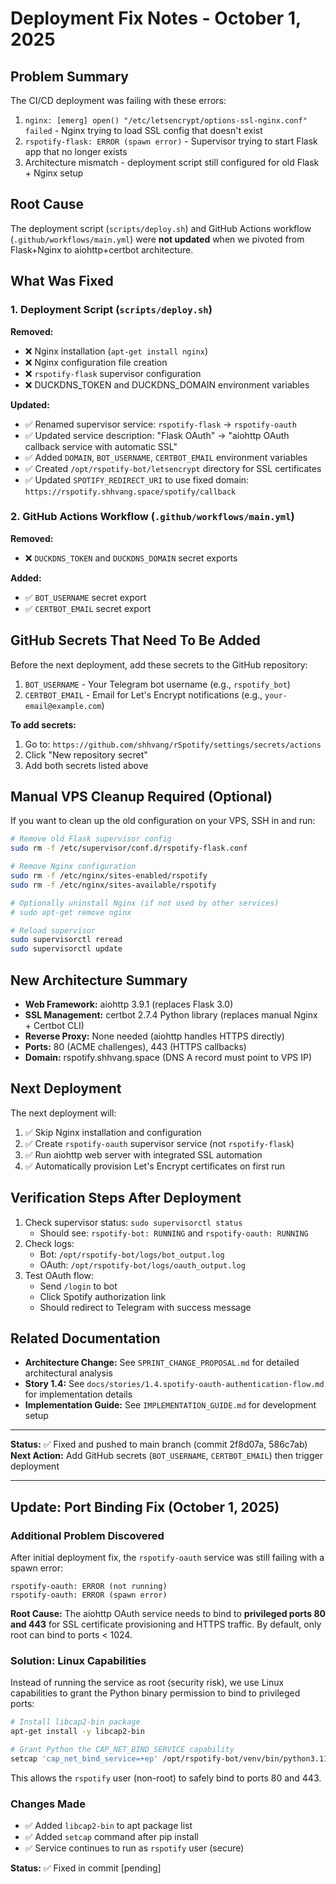 # Deployment Fix Notes - October 1, 2025

## Problem Summary
The CI/CD deployment was failing with these errors:
1. `nginx: [emerg] open() "/etc/letsencrypt/options-ssl-nginx.conf" failed` - Nginx trying to load SSL config that doesn't exist
2. `rspotify-flask: ERROR (spawn error)` - Supervisor trying to start Flask app that no longer exists
3. Architecture mismatch - deployment script still configured for old Flask + Nginx setup

## Root Cause
The deployment script (`scripts/deploy.sh`) and GitHub Actions workflow (`.github/workflows/main.yml`) were **not updated** when we pivoted from Flask+Nginx to aiohttp+certbot architecture.

## What Was Fixed

### 1. Deployment Script (`scripts/deploy.sh`)
**Removed:**
- ❌ Nginx installation (`apt-get install nginx`)
- ❌ Nginx configuration file creation
- ❌ `rspotify-flask` supervisor configuration
- ❌ DUCKDNS_TOKEN and DUCKDNS_DOMAIN environment variables

**Updated:**
- ✅ Renamed supervisor service: `rspotify-flask` → `rspotify-oauth`
- ✅ Updated service description: "Flask OAuth" → "aiohttp OAuth callback service with automatic SSL"
- ✅ Added `DOMAIN`, `BOT_USERNAME`, `CERTBOT_EMAIL` environment variables
- ✅ Created `/opt/rspotify-bot/letsencrypt` directory for SSL certificates
- ✅ Updated `SPOTIFY_REDIRECT_URI` to use fixed domain: `https://rspotify.shhvang.space/spotify/callback`

### 2. GitHub Actions Workflow (`.github/workflows/main.yml`)
**Removed:**
- ❌ `DUCKDNS_TOKEN` and `DUCKDNS_DOMAIN` secret exports

**Added:**
- ✅ `BOT_USERNAME` secret export
- ✅ `CERTBOT_EMAIL` secret export

## GitHub Secrets That Need To Be Added
Before the next deployment, add these secrets to the GitHub repository:
1. `BOT_USERNAME` - Your Telegram bot username (e.g., `rspotify_bot`)
2. `CERTBOT_EMAIL` - Email for Let's Encrypt notifications (e.g., `your-email@example.com`)

**To add secrets:**
1. Go to: `https://github.com/shhvang/rSpotify/settings/secrets/actions`
2. Click "New repository secret"
3. Add both secrets listed above

## Manual VPS Cleanup Required (Optional)
If you want to clean up the old configuration on your VPS, SSH in and run:

```bash
# Remove old Flask supervisor config
sudo rm -f /etc/supervisor/conf.d/rspotify-flask.conf

# Remove Nginx configuration
sudo rm -f /etc/nginx/sites-enabled/rspotify
sudo rm -f /etc/nginx/sites-available/rspotify

# Optionally uninstall Nginx (if not used by other services)
# sudo apt-get remove nginx

# Reload supervisor
sudo supervisorctl reread
sudo supervisorctl update
```

## New Architecture Summary
- **Web Framework:** aiohttp 3.9.1 (replaces Flask 3.0)
- **SSL Management:** certbot 2.7.4 Python library (replaces manual Nginx + Certbot CLI)
- **Reverse Proxy:** None needed (aiohttp handles HTTPS directly)
- **Ports:** 80 (ACME challenges), 443 (HTTPS callbacks)
- **Domain:** rspotify.shhvang.space (DNS A record must point to VPS IP)

## Next Deployment
The next deployment will:
1. ✅ Skip Nginx installation and configuration
2. ✅ Create `rspotify-oauth` supervisor service (not `rspotify-flask`)
3. ✅ Run aiohttp web server with integrated SSL automation
4. ✅ Automatically provision Let's Encrypt certificates on first run

## Verification Steps After Deployment
1. Check supervisor status: `sudo supervisorctl status`
   - Should see: `rspotify-bot: RUNNING` and `rspotify-oauth: RUNNING`
2. Check logs: 
   - Bot: `/opt/rspotify-bot/logs/bot_output.log`
   - OAuth: `/opt/rspotify-bot/logs/oauth_output.log`
3. Test OAuth flow:
   - Send `/login` to bot
   - Click Spotify authorization link
   - Should redirect to Telegram with success message

## Related Documentation
- **Architecture Change:** See `SPRINT_CHANGE_PROPOSAL.md` for detailed architectural analysis
- **Story 1.4:** See `docs/stories/1.4.spotify-oauth-authentication-flow.md` for implementation details
- **Implementation Guide:** See `IMPLEMENTATION_GUIDE.md` for development setup

---

**Status:** ✅ Fixed and pushed to main branch (commit 2f8d07a, 586c7ab)
**Next Action:** Add GitHub secrets (`BOT_USERNAME`, `CERTBOT_EMAIL`) then trigger deployment

---

## Update: Port Binding Fix (October 1, 2025)

### Additional Problem Discovered
After initial deployment fix, the `rspotify-oauth` service was still failing with a spawn error:
```
rspotify-oauth: ERROR (not running)
rspotify-oauth: ERROR (spawn error)
```

**Root Cause:** The aiohttp OAuth service needs to bind to **privileged ports 80 and 443** for SSL certificate provisioning and HTTPS traffic. By default, only root can bind to ports < 1024.

### Solution: Linux Capabilities
Instead of running the service as root (security risk), we use Linux capabilities to grant the Python binary permission to bind to privileged ports:

```bash
# Install libcap2-bin package
apt-get install -y libcap2-bin

# Grant Python the CAP_NET_BIND_SERVICE capability
setcap 'cap_net_bind_service=+ep' /opt/rspotify-bot/venv/bin/python3.11
```

This allows the `rspotify` user (non-root) to safely bind to ports 80 and 443.

### Changes Made
- ✅ Added `libcap2-bin` to apt package list
- ✅ Added `setcap` command after pip install
- ✅ Service continues to run as `rspotify` user (secure)

**Status:** ✅ Fixed in commit [pending]
